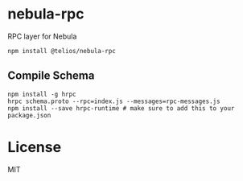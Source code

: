 # nebula-rpc
RPC layer for Nebula 

```shell
npm install @telios/nebula-rpc
```

## Compile Schema
```shell
npm install -g hrpc
hrpc schema.proto --rpc=index.js --messages=rpc-messages.js
npm install --save hrpc-runtime # make sure to add this to your package.json
```

# License

MIT